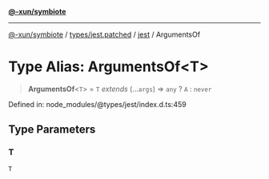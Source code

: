 [**@-xun/symbiote**](../../../../../README.md)

***

[@-xun/symbiote](../../../../../README.md) / [types/jest.patched](../../../README.md) / [jest](../README.md) / ArgumentsOf

# Type Alias: ArgumentsOf\<T\>

> **ArgumentsOf**\<`T`\> = `T` *extends* (...`args`) => `any` ? `A` : `never`

Defined in: node\_modules/@types/jest/index.d.ts:459

## Type Parameters

### T

`T`
